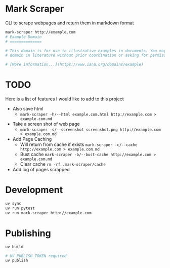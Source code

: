 # Mark Scraper
CLI to scrape webpages and return them in markdown format

```bash
mark-scraper http://example.com
# Example Domain
# ==============

# This domain is for use in illustrative examples in documents. You may use this
# domain in literature without prior coordination or asking for permission.

# [More information...](https://www.iana.org/domains/example)
```

# TODO
Here is a list of features I would like to add to this project

- Also save html
    - `mark-scraper -h/--html example.com.html http://example.com > example.com.md`
- Take a screen shot of web page
    - `mark-scraper -s/--screenshot screenshot.png http://example.com > example.com.md`
- Add Page Caching
    - Will return from cache if exists `mark-scraper -c/--cache http://example.com > example.com.md`
    - Bust cache `mark-scraper -b/--bust-cache http://example.com > example.com.md`
    - Clear cache `rm -rf .mark-scraper/cache`
- Add log of pages scrapped

# Development
```bash
uv sync
uv run pytest
uv run mark-scraper http://example.com
```

# Publishing
```bash
uv build

# UV_PUBLISH_TOKEN required
uv publish
```